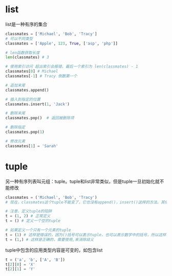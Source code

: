 # list
list是一种有序的集合

```python
classmates = ['Michael', 'Bob', 'Tracy']
# 可以不同类型
classmates = ['Apple', 123, True, ['asp', 'php']]

# len函数获取长度
len(classmates) # 3

# 使用索引访问 超出索引会报错，最后一个索引为 len(classmates) - 1
classmates[0] # Michael
classmates[-1] # Tracy 倒数第一个

# 追加末尾
classmates.append()

# 插入到指定的位置
classmates.insert(1, 'Jack')

# 删除末尾
classmates.pop()  # 返回被删除项

# 删除指定
classmates.pop(1)

# 修改元素
classmates[1] = 'Sarah'
```

# tuple
另一种有序列表叫元组：tuple。tuple和list非常类似，但是tuple一旦初始化就不能修改
```python
classmates = ('Michael', 'Bob', 'Tracy')
# 现在，classmates这个tuple不能变了，它也没有append()，insert()这样的方法。其他获取元素的方法和list是一样的

# 注意，定义tuple的陷阱
t = (1, 2) # 正常定义
t = () # 定义一个空的tuple

# 如果定义一个只有一个元素的tuple
t = (1) # 这样是错误的，因为()括号可以表示tuple，也可以表示数学中的括号，所以这样被理解为数字1
t = (1,) # 这样是正确的，需要使用,来消除歧义
```
tuple中包含的应用类型内容是可变的，如包含list

```python
t = ('a', 'b', ['A', 'B'])
t[2][0] = 'X'
t[2][1] = 'Y'
```
